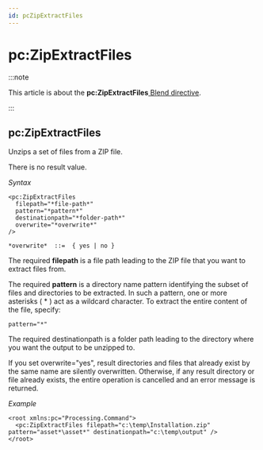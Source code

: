 ```yaml
---
id: pcZipExtractFiles
---
```


# pc:ZipExtractFiles




:::note

This article is about the **pc:ZipExtractFiles**[ Blend directive](/docs/Repositories/Blend_directives).

:::

## **pc:ZipExtractFiles**

Unzips a set of files from a ZIP file.

There is no result value.

*Syntax*

```
<pc:ZipExtractFiles
  filepath="*file-path*"
  pattern="*pattern*"
  destinationpath="*folder-path*"
  overwrite="*overwrite*"
/>

*overwrite*  ::=  { yes | no }
```

The required **filepath** is a file path leading to the ZIP file that you want to extract files from.

The required **pattern** is a directory name pattern identifying the subset of files and directories to be extracted. In such a pattern, one or more asterisks ( * ) act as a wildcard character. To extract the entire content of the file, specify:

```
pattern="*"
```

The required destinationpath is a folder path leading to the directory where you want the output to be unzipped to.

If you set overwrite="yes", result directories and files that already exist by the same name are silently overwritten. Otherwise, if any result directory or file already exists, the entire operation is cancelled and an error message is returned.

*Example*

```language-xml
<root xmlns:pc="Processing.Command">
  <pc:ZipExtractFiles filepath="c:\temp\Installation.zip" pattern="asset*\asset*" destinationpath="c:\temp\output" />
</root>
```

 